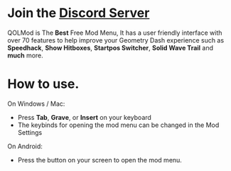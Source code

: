 # Join the [Discord Server](https://discord.gg/DfQSTEnQKK)

QOLMod is The **Best** Free Mod Menu, It has a user friendly interface with over <cr>70 features</c> to help improve your <cg>Geometry Dash</c> experience such as **Speedhack**, **Show Hitboxes**, **Startpos Switcher**, **Solid Wave Trail** and **much** more.

# How to use.
On Windows / Mac:
- Press **Tab**, **Grave**, or **Insert** on your keyboard
- The keybinds for opening the mod menu can be changed in the Mod Settings

On Android:
- Press the button on your screen to open the mod menu.
